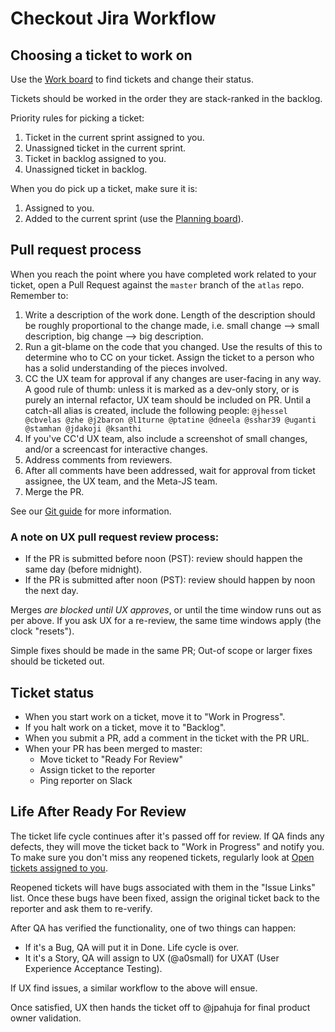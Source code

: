 Checkout Jira Workflow
======================

Choosing a ticket to work on
----------------------------

Use the [Work board] to find tickets and change their status.

Tickets should be worked in the order they are stack-ranked in the backlog.

Priority rules for picking a ticket:

1. Ticket in the current sprint assigned to you.
2. Unassigned ticket in the current sprint.
3. Ticket in backlog assigned to you.
4. Unassigned ticket in backlog.

When you do pick up a ticket, make sure it is:

1. Assigned to you.
2. Added to the current sprint (use the [Planning board]).

Pull request process
--------------------

When you reach the point where you have completed work related to your ticket,
open a Pull Request against the `master` branch of the `atlas` repo.  Remember
to:

1. Write a description of the work done.  Length of the description should be
   roughly proportional to the change made, i.e. small change --> small
   description, big change --> big description.
2. Run a git-blame on the code that you changed.  Use the results of this to
   determine who to CC on your ticket.  Assign the ticket to a person who has
   a solid understanding of the pieces involved.
3. CC the UX team for approval if any changes are user-facing in any way.  A
   good rule of thumb: unless it is marked as a dev-only story, or is purely an
   internal refactor, UX team should be included on PR.  Until a catch-all alias
   is created, include the following people:
   `@jhessel @cbvelas @zhe @j2baron @l1turne @ptatine @dneela @sshar39 @uganti @stamhan @jdakoji @ksanthi`
4. If you've CC'd UX team, also include a screenshot of small changes, and/or a
   screencast for interactive changes.
5. Address comments from reviewers.
6. After all comments have been addressed, wait for approval from ticket assignee,
   the UX team, and the Meta-JS team.
7. Merge the PR.

See our [Git guide](https://gecgithub01.walmart.com/GlobalProducts/atlas/blob/master/docs/git-guide.md#code-reviews)
for more information.

### A note on UX pull request review process:

- If the PR is submitted before noon (PST): review should happen the same day (before midnight).
- If the PR is submitted after noon (PST): review should happen by noon the next day.

Merges _are blocked until UX approves_, or until the time window runs out as per above.
If you ask UX for a re-review, the same time windows apply (the clock "resets").

Simple fixes should be made in the same PR; Out-of scope or larger fixes should be ticketed out.

Ticket status
-------------

- When you start work on a ticket, move it to "Work in Progress".
- If you halt work on a ticket, move it to "Backlog".
- When you submit a PR, add a comment in the ticket with the PR URL.
- When your PR has been merged to master:
  - Move ticket to "Ready For Review"
  - Assign ticket to the reporter
  - Ping reporter on Slack

Life After Ready For Review
---------------------------

The ticket life cycle continues after it's passed off for review. If QA finds any defects, they will
move the ticket back to "Work in Progress" and notify you. To make sure you don't miss any reopened
tickets, regularly look at [Open tickets assigned to you].

Reopened tickets will have bugs associated with them in the "Issue Links" list. Once these bugs
have been fixed, assign the original ticket back to the reporter and ask them to re-verify.

After QA has verified the functionality, one of two things can happen:
- If it's a Bug, QA will put it in Done. Life cycle is over.
- It it's a Story, QA will assign to UX (@a0small) for UXAT (User Experience Acceptance Testing).

If UX find issues, a similar workflow to the above will ensue.

Once satisfied, UX then hands the ticket off to @jpahuja for final product owner validation.


[Planning board]: https://jira.walmart.com/secure/RapidBoard.jspa?rapidView=1916&view=planning&quickFilter=6600&quickFilter=9366
[Work board]: https://jira.walmart.com/secure/RapidBoard.jspa?rapidView=1916&quickFilter=8288
[Open tickets assigned to you]: https://jira.walmart.com/issues/?filter=15123
